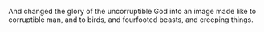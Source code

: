 And changed the glory of the uncorruptible God into an image made like to corruptible man, and to birds, and fourfooted beasts, and creeping things.
